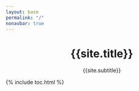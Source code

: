 ```yaml
---
layout: base
permalink: "/"
nonavbar: true
---
```

<div align="center">
  <h1>{{site.title}}</h1>
  <p>{{site.subtitle}}</p>
</div>
{% include toc.html %}
